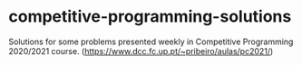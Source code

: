 # competitive-programming-solutions
Solutions for some problems presented weekly in Competitive Programming 2020/2021 course. (https://www.dcc.fc.up.pt/~pribeiro/aulas/pc2021/)
